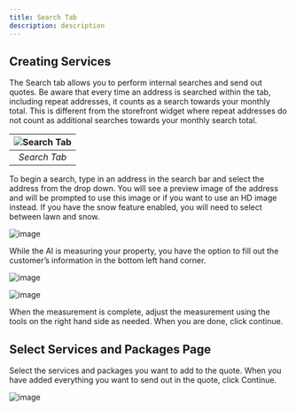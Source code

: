 ```yaml
---
title: Search Tab
description: description
---
```


## Creating Services 

The Search tab allows you to perform internal searches and send out quotes. Be aware that every time an address is searched within the tab, including repeat addresses, it counts as a search towards your monthly total. This is different from the storefront widget where repeat addresses do not count as additional searches towards your monthly search total.

| ![Search Tab](https://i.imgur.com/PrioaSW.png) | 
|:--:| 
| *Search Tab* |

To begin a search, type in an address in the search bar and select the address from the drop down. You will see a preview image of the address and will be prompted to use this image or if you want to use an HD image instead. If you have the snow feature enabled, you will need to select between lawn and snow.

![image](https://i.imgur.com/vkhS7l9.png)

While the AI is measuring your property, you have the option to fill out the customer’s information in the bottom left hand corner.

![image](https://i.imgur.com/AwMOzWh.png)

![image](https://i.imgur.com/MNAkmDa.png)

When the measurement is complete, adjust the measurement using the tools on the right hand side as needed. When you are done, click continue.

## Select Services and Packages Page

Select the services and packages you want to add to the quote. When you have added everything you want to send out in the quote, click Continue.

![image](https://i.imgur.com/O321kuN.png)

